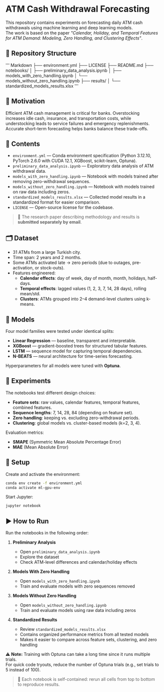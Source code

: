 # ATM Cash Withdrawal Forecasting

This repository contains experiments on forecasting daily ATM cash withdrawals using machine learning and deep learning models.  
The work is based on the paper *"Calendar, Holiday, and Temporal Features for ATM Demand: Modeling, Zero Handling, and Clustering Effects"*.

## 📁 Repository Structure
''' Markdown
├── environment.yml
├── LICENSE
├── README.md
├── notebooks/
│   ├── preliminary_data_analysis.ipynb
│   ├── models_with_zero_handling.ipynb
│   └── models_without_zero_handling.ipynb
├── results/
│   └── standardized_models_results.xlsx
'''

## 📌 Motivation
Efficient ATM cash management is critical for banks. Overstocking increases idle cash, insurance, and transportation costs, while understocking leads to service failures and emergency replenishments. Accurate short-term forecasting helps banks balance these trade-offs.

## 📂 Contents
- `environment.yml` — Conda environment specification (Python 3.12.10, PyTorch 2.6.0 with CUDA 12.1, XGBoost, scikit-learn, Optuna).
- `preliminary_data_analysis.ipynb` — Exploratory data analysis of ATM withdrawal data.
- `models_with_zero_handling.ipynb` — Notebook with models trained after removing zero-withdrawal sequences.
- `models_without_zero_handling.ipynb` — Notebook with models trained on raw data including zeros.
- `standardized_models_results.xlsx` — Collected model results in a standardized format for easier comparison.
- `LICENSE` — Open-source license for the codebase.

> 📌 The research paper describing methodology and results is **submitted separately by email**.

## 🗂 Dataset
- 31 ATMs from a large Turkish city.  
- Time span: 2 years and 2 months.  
- Some ATMs activated late → zero periods (due to outages, pre-activation, or stock-outs).  
- Features engineered:
  - **Calendar effects**: day of week, day of month, month, holidays, half-days.  
  - **Temporal effects**: lagged values (1, 2, 3, 7, 14, 28 days), rolling mean/std.  
  - **Clusters**: ATMs grouped into 2–4 demand-level clusters using k-means.  

## 🤖 Models
Four model families were tested under identical splits:
- **Linear Regression** — baseline, transparent and interpretable.  
- **XGBoost** — gradient-boosted trees for structured tabular features.  
- **LSTM** — sequence model for capturing temporal dependencies.  
- **N-BEATS** — neural architecture for time-series forecasting.  

Hyperparameters for all models were tuned with **Optuna**.

## 🔬 Experiments
The notebooks test different design choices:
- **Feature sets**: raw values, calendar features, temporal features, combined features.  
- **Sequence lengths**: 7, 14, 28, 84 (depending on feature set).  
- **Zero handling**: keeping vs. excluding zero-withdrawal periods.  
- **Clustering**: global models vs. cluster-based models (k=2, 3, 4).  

Evaluation metrics:
- **SMAPE** (Symmetric Mean Absolute Percentage Error)  
- **MAE** (Mean Absolute Error)  

## 🚀 Setup

Create and activate the environment:
```bash
conda env create -f environment.yml
conda activate ml-gpu-env
```

Start Jupyter:
```bash
jupyter notebook
```

## ▶️ How to Run

Run the notebooks in the following order:

1. **Preliminary Analysis**  
   - Open `preliminary_data_analysis.ipynb`  
   - Explore the dataset  
   - Check ATM-level differences and calendar/holiday effects  

2. **Models With Zero Handling**  
   - Open `models_with_zero_handling.ipynb`  
   - Train and evaluate models with zero sequences removed  

3. **Models Without Zero Handling**  
   - Open `models_without_zero_handling.ipynb`  
   - Train and evaluate models using raw data including zeros  

4. **Standardized Results**  
   - Review `standardized_models_results.xlsx`  
   - Contains organized performance metrics from all tested models  
   - Makes it easier to compare across feature sets, clustering, and zero handling  

⚠️ **Note:** Training with Optuna can take a long time since it runs multiple trials.  
For quick code tryouts, reduce the number of Optuna trials (e.g., set trials to 5 instead of 100).  


> 🔁 Each notebook is self-contained: rerun all cells from top to bottom to reproduce results.


